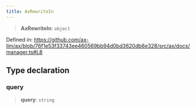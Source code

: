 ```yaml
---
title: AxRewriteIn
---
```


> **AxRewriteIn**: `object`

Defined in: https://github.com/ax-llm/ax/blob/76f1e53f33743ee460569bb94d0bd3620db6e328/src/ax/docs/manager.ts#L8

## Type declaration

<a id="query"></a>

### query

> **query**: `string`
